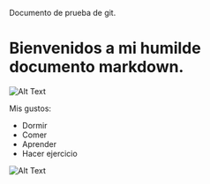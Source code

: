 Documento de prueba de git.
# Bienvenidos a mi humilde documento markdown.
![Alt Text](https://media.giphy.com/media/vFKqnCdLPNOKc/giphy.gif)

Mis gustos:
- Dormir
- Comer
- Aprender
- Hacer ejercicio


![Alt Text](https://lh3.googleusercontent.com/proxy/jkHn77aI2ftJeeFXRI9DeZ0dUcl9hTaBMc7badKmwbVCXdVk7R8BVVmkPysA86RZd9KOPDeCPgcokNI1bw)
